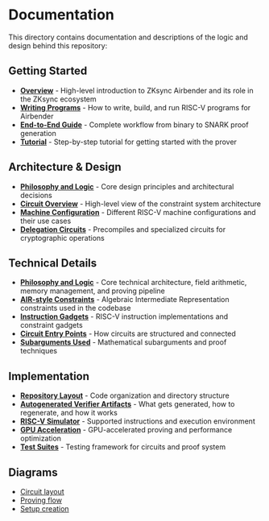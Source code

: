 # Documentation

This directory contains documentation and descriptions of the logic and design behind this repository:

## Getting Started

- [**Overview**](./overview.md) - High-level introduction to ZKsync Airbender and its role in the ZKsync ecosystem
- [**Writing Programs**](./writing_programs.md) - How to write, build, and run RISC-V programs for Airbender
- [**End-to-End Guide**](./end_to_end.md) - Complete workflow from binary to SNARK proof generation
- [**Tutorial**](./tutorial.md) - Step-by-step tutorial for getting started with the prover

## Architecture & Design

- [**Philosophy and Logic**](./philosophy_and_logic.md) - Core design principles and architectural decisions
- [**Circuit Overview**](./circuit_overview.md) - High-level view of the constraint system architecture
- [**Machine Configuration**](./machine_configuration.md) - Different RISC-V machine configurations and their use cases
- [**Delegation Circuits**](./delegation_circuits.md) - Precompiles and specialized circuits for cryptographic operations

## Technical Details

- [**Philosophy and Logic**](./philosophy_and_logic.md) - Core technical architecture, field arithmetic, memory management, and proving pipeline
- [**AIR-style Constraints**](./air_constraints.md) - Algebraic Intermediate Representation constraints used in the codebase
- [**Instruction Gadgets**](./instruction_gadgets.md) - RISC-V instruction implementations and constraint gadgets
- [**Circuit Entry Points**](./circuit_entry_points.md) - How circuits are structured and connected
- [**Subarguments Used**](./subarguments_used.md) - Mathematical subarguments and proof techniques

## Implementation

- [**Repository Layout**](./repo_layout.md) - Code organization and directory structure
- [**Autogenerated Verifier Artifacts**](./autogenerated_artifacts.md) - What gets generated, how to regenerate, and how it works
- [**RISC-V Simulator**](./simulator_supported_instructions.md) - Supported instructions and execution environment
- [**GPU Acceleration**](./gpu.md) - GPU-accelerated proving and performance optimization
- [**Test Suites**](./tests_overview.md) - Testing framework for circuits and proof system

## Diagrams

- [Circuit layout](./charts/circuit_layout.png)
- [Proving flow](./charts/Proving.png)
- [Setup creation](./charts/setup_creation.png)